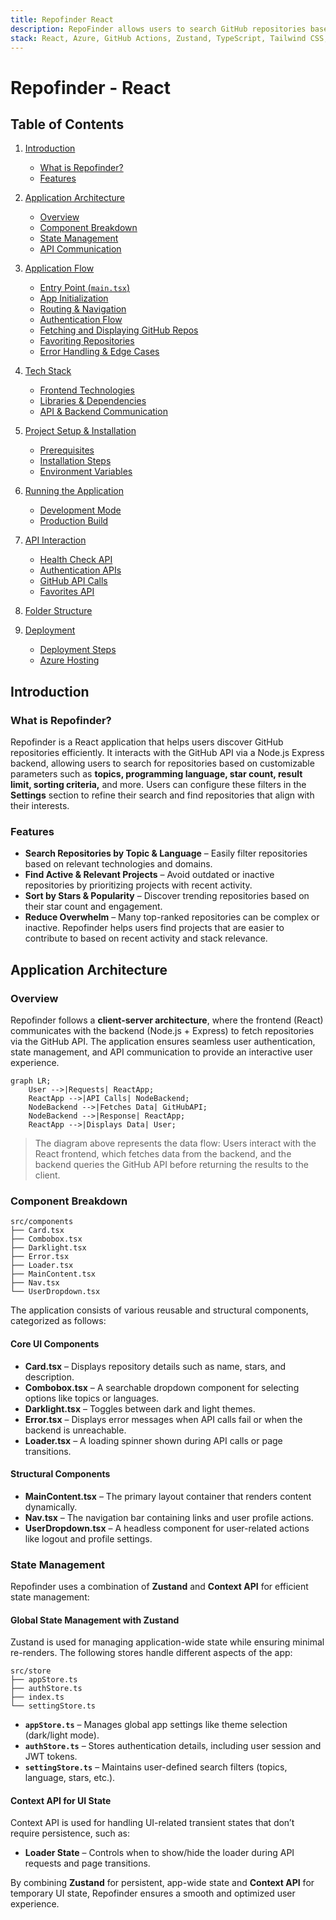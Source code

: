 ```yaml
---
title: Repofinder React
description: RepoFinder allows users to search GitHub repositories based on various filters such as topics, languages, stars, sorting order, and result limits. Users can log in to save their search preferences.
stack: React, Azure, GitHub Actions, Zustand, TypeScript, Tailwind CSS, Node Express, SQLite, Swagger, Azure Devops, JWT
---
```


# Repofinder - React

## Table of Contents

1. [Introduction](#introduction)

   - [What is Repofinder?](#what-is-repofinder)
   - [Features](#features)

2. [Application Architecture](#application-architecture)

   - [Overview](#overview)
   - [Component Breakdown](#component-breakdown)
   - [State Management](#state-management)
   - [API Communication](#api-communication)

3. [Application Flow](#application-flow)

   - [Entry Point (`main.tsx`)](#entry-point-maintsx)
   - [App Initialization](#app-initialization)
   - [Routing & Navigation](#routing--navigation)
   - [Authentication Flow](#authentication-flow)
   - [Fetching and Displaying GitHub Repos](#fetching-and-displaying-github-repos)
   - [Favoriting Repositories](#favoriting-repositories)
   - [Error Handling & Edge Cases](#error-handling--edge-cases)

4. [Tech Stack](#tech-stack)

   - [Frontend Technologies](#frontend-technologies)
   - [Libraries & Dependencies](#libraries--dependencies)
   - [API & Backend Communication](#api--backend-communication)

5. [Project Setup & Installation](#project-setup--installation)

   - [Prerequisites](#prerequisites)
   - [Installation Steps](#installation-steps)
   - [Environment Variables](#environment-variables)

6. [Running the Application](#running-the-application)

   - [Development Mode](#development-mode)
   - [Production Build](#production-build)

7. [API Interaction](#api-interaction)

   - [Health Check API](#health-check-api)
   - [Authentication APIs](#authentication-apis)
   - [GitHub API Calls](#github-api-calls)
   - [Favorites API](#favorites-api)

8. [Folder Structure](#folder-structure)

9. [Deployment](#deployment)
   - [Deployment Steps](#deployment-steps)
   - [Azure Hosting](#azure-hosting)

## Introduction

### What is Repofinder?

Repofinder is a React application that helps users discover GitHub repositories efficiently. It interacts with the GitHub API via a Node.js Express backend, allowing users to search for repositories based on customizable parameters such as **topics, programming language, star count, result limit, sorting criteria,** and more. Users can configure these filters in the **Settings** section to refine their search and find repositories that align with their interests.

### Features

- **Search Repositories by Topic & Language** – Easily filter repositories based on relevant technologies and domains.
- **Find Active & Relevant Projects** – Avoid outdated or inactive repositories by prioritizing projects with recent activity.
- **Sort by Stars & Popularity** – Discover trending repositories based on their star count and engagement.
- **Reduce Overwhelm** – Many top-ranked repositories can be complex or inactive. Repofinder helps users find projects that are easier to contribute to based on recent activity and stack relevance.

## Application Architecture

### Overview

Repofinder follows a **client-server architecture**, where the frontend (React) communicates with the backend (Node.js + Express) to fetch repositories via the GitHub API. The application ensures seamless user authentication, state management, and API communication to provide an interactive user experience.

```mermaid
graph LR;
    User -->|Requests| ReactApp;
    ReactApp -->|API Calls| NodeBackend;
    NodeBackend -->|Fetches Data| GitHubAPI;
    NodeBackend -->|Response| ReactApp;
    ReactApp -->|Displays Data| User;
```

> The diagram above represents the data flow: Users interact with the React frontend, which fetches data from the backend, and the backend queries the GitHub API before returning the results to the client.

### Component Breakdown

```
src/components
├── Card.tsx
├── Combobox.tsx
├── Darklight.tsx
├── Error.tsx
├── Loader.tsx
├── MainContent.tsx
├── Nav.tsx
└── UserDropdown.tsx
```

The application consists of various reusable and structural components, categorized as follows:

#### **Core UI Components**

- **Card.tsx** – Displays repository details such as name, stars, and description.
- **Combobox.tsx** – A searchable dropdown component for selecting options like topics or languages.
- **Darklight.tsx** – Toggles between dark and light themes.
- **Error.tsx** – Displays error messages when API calls fail or when the backend is unreachable.
- **Loader.tsx** – A loading spinner shown during API calls or page transitions.

#### **Structural Components**

- **MainContent.tsx** – The primary layout container that renders content dynamically.
- **Nav.tsx** – The navigation bar containing links and user profile actions.
- **UserDropdown.tsx** – A headless component for user-related actions like logout and profile settings.

### State Management

Repofinder uses a combination of **Zustand** and **Context API** for efficient state management:

#### **Global State Management with Zustand**

Zustand is used for managing application-wide state while ensuring minimal re-renders. The following stores handle different aspects of the app:

```
src/store
├── appStore.ts
├── authStore.ts
├── index.ts
└── settingStore.ts
```

- **`appStore.ts`** – Manages global app settings like theme selection (dark/light mode).
- **`authStore.ts`** – Stores authentication details, including user session and JWT tokens.
- **`settingStore.ts`** – Maintains user-defined search filters (topics, language, stars, etc.).

#### **Context API for UI State**

Context API is used for handling UI-related transient states that don’t require persistence, such as:

- **Loader State** – Controls when to show/hide the loader during API requests and page transitions.

By combining **Zustand** for persistent, app-wide state and **Context API** for temporary UI state, Repofinder ensures a smooth and optimized user experience.
